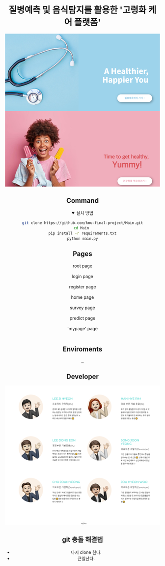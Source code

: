 # <div align="center">질병예측 및 음식탐지를 활용한 '고령화 케어 플랫폼'</div>

<div align="center">
<p>
   <img width="850" src="https://github.com/knu-final-project/.github/blob/main/home.png"></a>
</p>

## <div align="center">Command</div>
<details open>
<summary>설치 방법</summary>

```bash
git clone https://github.com/knu-final-project/Main.git
cd Main 
pip install -r requirements.txt
python main.py
```  

</details>

## <div align="center">Pages</div>

<center>root page</center><br>
<center>login page</center><br>
<center>register page</center><br>
<center>home page</center><br>
<center>survey page</center><br>
<center>predict page</center><br>
<center>'mypage' page</center><br>

## <div align="center">Enviroments</div>

...

## <div align="center">Developer</div>

<div align="center">
<p>
   <img width="850" src="https://github.com/knu-final-project/.github/blob/main/developer.png"></a>
</p>

## <div align="center">git 충돌 해결법 </div>
- 다시 clone 한다.
- 큰일난다.